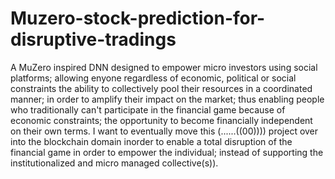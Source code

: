 # Muzero-stock-prediction-for-disruptive-tradings
A MuZero inspired DNN designed to empower micro investors using social platforms; allowing enyone regardless of economic, political or social constraints the ability to collectively pool their resources in a coordinated manner; in order to amplify their impact on the market; thus enabling people who traditionally can't participate in the financial game because of economic constraints; the opportunity to become financially independent on their own terms.
I want to eventually move this (......((00)))) project over into the blockchain domain inorder to enable a total disruption of the financial game in order to empower the individual; instead of supporting the institutionalized and micro managed collective(s)).
